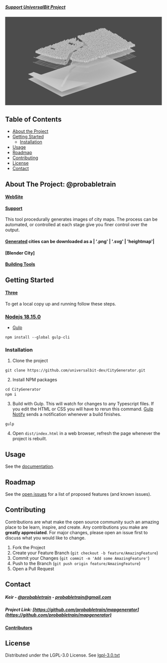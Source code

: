##### [Support UniversalBit Project](https://github.com/universalbit-dev/universalbit-dev/tree/main/support)

![FabCity](https://github.com/universalbit-dev/CityGenerator/blob/master/docs/images/STL/model_preview.png?raw=true "Procedural City")


## Table of Contents

* [About the Project](#about-the-project-probabletrain)
* [Getting Started](#getting-started)
  * [Installation](#installation)
* [Usage](#usage)
* [Roadmap](#roadmap)
* [Contributing](#contributing)
* [License](https://www.gnu.org/licenses/lgpl-3.0.txt)
* [Contact](#contact)

## About The Project: @probabletrain
#### [WebSite](https://maps.probabletrain.com/#/)
#### [Support](https://ko-fi.com/probabletrain)

This tool procedurally generates images of city maps. The process can be automated, or controlled at each stage give you finer control over the output.
#### [Generated](https://github.com/universalbit-dev/CityGenerator/blob/master/docs/algorithmoverview.md) cities can be downloaded as a | '.png' | '.svg' | 'heightmap'| 

#### [Blender City]
#### [Building Tools](https://github.com/universalbit-dev/building_tools)

## Getting Started
#### [Three](https://threejs.org/manual/#en/fundamentals)
To get a local copy up and running follow these steps.
### [Nodejs 18.15.0](https://nodejs.org/en/blog/release/v18.15.0)

* [Gulp](https://www.npmjs.com/package/gulp)
```
npm install --global gulp-cli
```

### Installation
 
1. Clone the project
```
git clone https://github.com/universalbit-dev/CityGenerator.git
```
2. Install NPM packages
```
cd CityGenerator
npm i
```
3. Build with Gulp. This will watch for changes to any Typescript files. If you edit the HTML or CSS you will have to rerun this command. [Gulp Notify](https://github.com/mikaelbr/gulp-notify) sends a notification whenever a build finishes.
```
gulp
```
4. Open `dist/index.html` in a web browser, refresh the page whenever the project is rebuilt.
## Usage
See the [documentation](https://github.com/universalbit-dev/CityGenerator/blob/master/docs/usageguide.md).

## Roadmap
See the [open issues](https://github.com/probabletrain/mapgenerator/issues) for a list of proposed features (and known issues).

## Contributing
Contributions are what make the open source community such an amazing place to be learn, inspire, and create. Any contributions you make are **greatly appreciated**. For major changes, please open an issue first to discuss what you would like to change.

1. Fork the Project
2. Create your Feature Branch (`git checkout -b feature/AmazingFeature`)
3. Commit your Changes (`git commit -m 'Add some AmazingFeature'`)
4. Push to the Branch (`git push origin feature/AmazingFeature`)
5. Open a Pull Request

## Contact
##### Keir - [@probabletrain](https://twitter.com/probabletrain) - probabletrain@gmail.com
##### Project Link: [https://github.com/probabletrain/mapgenerator](https://github.com/probabletrain/mapgenerator)
#### [Contributors](https://github.com/ProbableTrain/MapGenerator#contributors-)


## License
Distributed under the LGPL-3.0 License. See [lgpl-3.0.txt](https://www.gnu.org/licenses/lgpl-3.0.txt)
